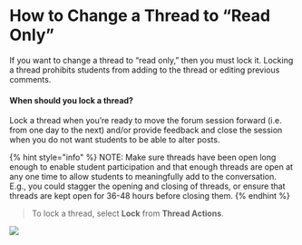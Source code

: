 # How to Change a Thread to “Read Only”

If you want to change a thread to “read only,” then you must lock it. Locking a thread prohibits students from adding to the thread or editing previous comments.

#### When should you lock a thread?

Lock a thread when you’re ready to move the forum session forward \(i.e. from one day to the next\) and/or provide feedback and close the session when you do not want students to be able to alter posts.

{% hint style="info" %}
NOTE: Make sure threads have been open long enough to enable student participation and that enough threads are open at any one time to allow students to meaningfully add to the conversation.   
E.g., you could stagger the opening and closing of threads, or ensure that threads are kept open for 36-48 hours before closing them. 
{% endhint %}

> To lock a thread, select **Lock** from **Thread Actions**.

![](https://lh6.googleusercontent.com/uQvYHDv7yA7gRMaQJr46IEk8YksFPQ0U8wY1sKq4BNjWA2XytmDGY-1YudL8sWVfGJfsvl5DWmN8gXs4SOG_8gIjOwyn8yq60wlquEW8T6x76mX6RuGHp8M05kBcxfQlkJhn97ZN0Tabm7GvJw)

